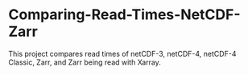 # Comparing-Read-Times-NetCDF-Zarr
This project compares read times of netCDF-3, netCDF-4, netCDF-4 Classic, Zarr, and Zarr being read with Xarray.
